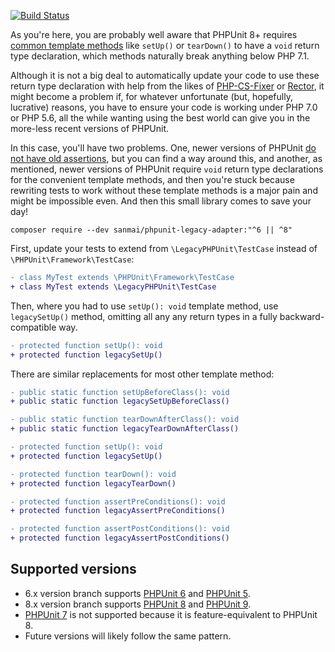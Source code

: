 [![Build Status](https://travis-ci.com/sanmai/phpunit-legacy-adapter.svg?branch=master)](https://travis-ci.com/sanmai/phpunit-legacy-adapter)

As you're here, you are probably well aware that PHPUnit 8+ requires [common template methods](https://phpunit.readthedocs.io/en/latest/fixtures.html) 
like `setUp()` or `tearDown()` to have a `void` return type declaration, which methods naturally break anything below PHP 7.1.

Although it is not a big deal to automatically update your code to use these return type declaration with help from the likes of [PHP-CS-Fixer](https://github.com/FriendsOfPHP/PHP-CS-Fixer) or [Rector](https://github.com/rectorphp/rector/blob/master/docs/rector_rules_overview.md#phpunit), 
it might become a problem if, for whatever unfortunate (but, hopefully, lucrative) reasons, you have to ensure your code is working under PHP 7.0 or PHP 5.6, all the 
while wanting using the best world can give you in the more-less recent versions of PHPUnit.

In this case, you'll have two problems. One, newer versions of PHPUnit [do not have old assertions](https://thephp.cc/news/2019/02/help-my-tests-stopped-working), but you can find a way around this, and another,
as mentioned, newer versions of PHPUnit require  `void` return type declarations for the convenient template methods, and then you're stuck because 
rewriting tests to work without these template methods is a major pain and might be impossible even. And then this small library comes to save your day!

```
composer require --dev sanmai/phpunit-legacy-adapter:"^6 || ^8"
```

First, update your tests to extend from `\LegacyPHPUnit\TestCase` instead of `\PHPUnit\Framework\TestCase`:

```diff
- class MyTest extends \PHPUnit\Framework\TestCase
+ class MyTest extends \LegacyPHPUnit\TestCase
```

Then, where you had to use `setUp(): void`  template method, use `legacySetUp()` method, omitting all any any return types in a fully backward-compatible way. 

```diff
- protected function setUp(): void
+ protected function legacySetUp()
```

There are similar replacements for most other template method:

```diff
- public static function setUpBeforeClass(): void
+ public static function legacySetUpBeforeClass()
```

```diff
- public static function tearDownAfterClass(): void
+ public static function legacyTearDownAfterClass()
```

```diff
- protected function setUp(): void
+ protected function legacySetUp()
```

```diff
- protected function tearDown(): void
+ protected function legacyTearDown()
```

```diff
- protected function assertPreConditions(): void
+ protected function legacyAssertPreConditions()
```

```diff
- protected function assertPostConditions(): void
+ protected function legacyAssertPostConditions()
```

## Supported versions

- 6.x version branch supports [PHPUnit 6](https://phpunit.de/getting-started/phpunit-6.html) and [PHPUnit 5](https://phpunit.de/getting-started/phpunit-5.html).
- 8.x version branch supports [PHPUnit 8](https://phpunit.de/getting-started/phpunit-8.html) and [PHPUnit 9](https://phpunit.de/getting-started/phpunit-9.html).
- [PHPUnit 7](https://phpunit.de/getting-started/phpunit-7.html) is not supported because it is feature-equivalent to PHPUnit 8.
- Future versions will likely follow the same pattern.
